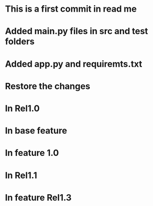 # This is a first commit in read me

# Added main.py files in src and test folders
# Added app.py and requiremts.txt
# Restore the changes 
# In Rel1.0
# In base feature
# In feature 1.0
# In Rel1.1

# In  feature Rel1.3